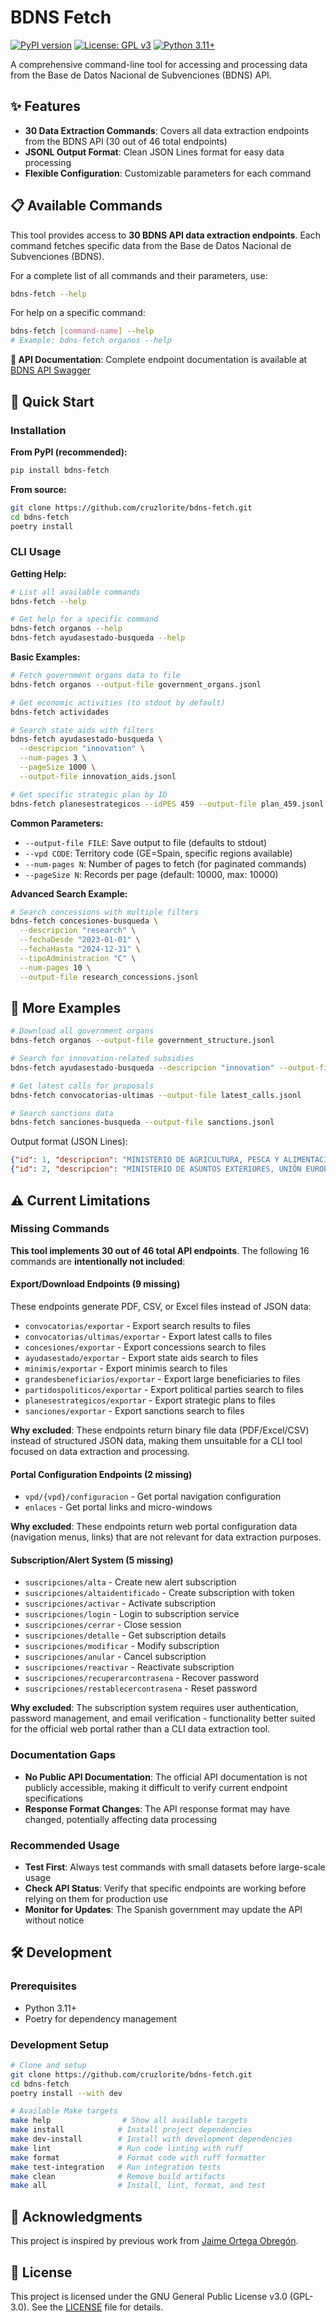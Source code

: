 BDNS Fetch
===========
[![PyPI version](https://badge.fury.io/py/bdns-fetch.svg)](https://badge.fury.io/py/bdns-fetch)
[![License: GPL v3](https://img.shields.io/badge/License-GPLv3-blue.svg)](https://www.gnu.org/licenses/gpl-3.0)
[![Python 3.11+](https://img.shields.io/badge/python-3.11+-blue.svg)](https://www.python.org/downloads/)

A comprehensive command-line tool for accessing and processing data from the Base de Datos Nacional de Subvenciones (BDNS) API.

## ✨ Features

- **30 Data Extraction Commands**: Covers all data extraction endpoints from the BDNS API (30 out of 46 total endpoints)
- **JSONL Output Format**: Clean JSON Lines format for easy data processing
- **Flexible Configuration**: Customizable parameters for each command

## 📋 Available Commands

This tool provides access to **30 BDNS API data extraction endpoints**. Each command fetches specific data from the Base de Datos Nacional de Subvenciones (BDNS).

For a complete list of all commands and their parameters, use:
```bash
bdns-fetch --help
```

For help on a specific command:
```bash
bdns-fetch [command-name] --help
# Example: bdns-fetch organos --help
```

**📖 API Documentation**: Complete endpoint documentation is available at [BDNS API Swagger](https://www.infosubvenciones.es/bdnstrans/estaticos/doc/snpsap-api.json)

## 🚀 Quick Start

### Installation

**From PyPI (recommended):**
```bash
pip install bdns-fetch
```

**From source:**
```bash
git clone https://github.com/cruzlorite/bdns-fetch.git
cd bdns-fetch
poetry install
```

### CLI Usage

**Getting Help:**
```bash
# List all available commands
bdns-fetch --help

# Get help for a specific command  
bdns-fetch organos --help
bdns-fetch ayudasestado-busqueda --help
```

**Basic Examples:**
```bash
# Fetch government organs data to file
bdns-fetch organos --output-file government_organs.jsonl

# Get economic activities (to stdout by default)
bdns-fetch actividades

# Search state aids with filters
bdns-fetch ayudasestado-busqueda \
  --descripcion "innovation" \
  --num-pages 3 \
  --pageSize 1000 \
  --output-file innovation_aids.jsonl

# Get specific strategic plan by ID
bdns-fetch planesestrategicos --idPES 459 --output-file plan_459.jsonl
```

**Common Parameters:**
- `--output-file FILE`: Save output to file (defaults to stdout)
- `--vpd CODE`: Territory code (GE=Spain, specific regions available)
- `--num-pages N`: Number of pages to fetch (for paginated commands)
- `--pageSize N`: Records per page (default: 10000, max: 10000)

**Advanced Search Example:**
```bash
# Search concessions with multiple filters
bdns-fetch concesiones-busqueda \
  --descripcion "research" \
  --fechaDesde "2023-01-01" \
  --fechaHasta "2024-12-31" \
  --tipoAdministracion "C" \
  --num-pages 10 \
  --output-file research_concessions.jsonl
```

## 📖 More Examples

```bash
# Download all government organs
bdns-fetch organos --output-file government_structure.jsonl

# Search for innovation-related subsidies
bdns-fetch ayudasestado-busqueda --descripcion "innovation" --output-file innovation_aids.jsonl

# Get latest calls for proposals
bdns-fetch convocatorias-ultimas --output-file latest_calls.jsonl

# Search sanctions data
bdns-fetch sanciones-busqueda --output-file sanctions.jsonl
```

Output format (JSON Lines):
```json
{"id": 1, "descripcion": "MINISTERIO DE AGRICULTURA, PESCA Y ALIMENTACIÓN", "codigo": "E04"}
{"id": 2, "descripcion": "MINISTERIO DE ASUNTOS EXTERIORES, UNIÓN EUROPEA Y COOPERACIÓN", "codigo": "E05"}
```

## ⚠️ Current Limitations

### Missing Commands
**This tool implements 30 out of 46 total API endpoints**. The following 16 commands are **intentionally not included**:

#### Export/Download Endpoints (9 missing)
These endpoints generate PDF, CSV, or Excel files instead of JSON data:
- `convocatorias/exportar` - Export search results to files
- `convocatorias/ultimas/exportar` - Export latest calls to files
- `concesiones/exportar` - Export concessions search to files
- `ayudasestado/exportar` - Export state aids search to files
- `minimis/exportar` - Export minimis search to files
- `grandesbeneficiarios/exportar` - Export large beneficiaries to files
- `partidospoliticos/exportar` - Export political parties search to files
- `planesestrategicos/exportar` - Export strategic plans to files
- `sanciones/exportar` - Export sanctions search to files

**Why excluded**: These endpoints return binary file data (PDF/Excel/CSV) instead of structured JSON data, making them unsuitable for a CLI tool focused on data extraction and processing.

#### Portal Configuration Endpoints (2 missing)
- `vpd/{vpd}/configuracion` - Get portal navigation configuration
- `enlaces` - Get portal links and micro-windows

**Why excluded**: These endpoints return web portal configuration data (navigation menus, links) that are not relevant for data extraction purposes.

#### Subscription/Alert System (5 missing)
- `suscripciones/alta` - Create new alert subscription
- `suscripciones/altaidentificado` - Create subscription with token
- `suscripciones/activar` - Activate subscription
- `suscripciones/login` - Login to subscription service
- `suscripciones/cerrar` - Close session
- `suscripciones/detalle` - Get subscription details
- `suscripciones/modificar` - Modify subscription
- `suscripciones/anular` - Cancel subscription
- `suscripciones/reactivar` - Reactivate subscription
- `suscripciones/recuperarcontrasena` - Recover password
- `suscripciones/restablecercontrasena` - Reset password

**Why excluded**: The subscription system requires user authentication, password management, and email verification - functionality better suited for the official web portal rather than a CLI data extraction tool.

### Documentation Gaps
- **No Public API Documentation**: The official API documentation is not publicly accessible, making it difficult to verify current endpoint specifications
- **Response Format Changes**: The API response format may have changed, potentially affecting data processing

### Recommended Usage
- **Test First**: Always test commands with small datasets before large-scale usage
- **Check API Status**: Verify that specific endpoints are working before relying on them for production use
- **Monitor for Updates**: The Spanish government may update the API without notice

## 🛠️ Development

### Prerequisites
- Python 3.11+
- Poetry for dependency management

### Development Setup
```bash
# Clone and setup
git clone https://github.com/cruzlorite/bdns-fetch.git
cd bdns-fetch
poetry install --with dev

# Available Make targets
make help                # Show all available targets
make install            # Install project dependencies  
make dev-install        # Install with development dependencies
make lint               # Run code linting with ruff
make format             # Format code with ruff formatter
make test-integration   # Run integration tests
make clean              # Remove build artifacts
make all                # Install, lint, format, and test
```

## 🙏 Acknowledgments

This project is inspired by previous work from [Jaime Ortega Obregón](https://github.com/JaimeObregon/subvenciones/tree/main).

## 📜 License

This project is licensed under the GNU General Public License v3.0 (GPL-3.0). See the [LICENSE](LICENSE) file for details.
